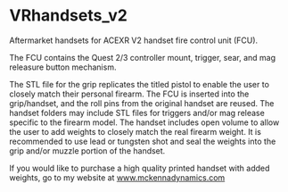 # VRhandsets_v2
Aftermarket handsets for ACEXR V2 handset fire control unit (FCU).

The FCU contains the Quest 2/3 controller mount, trigger, sear, and mag releasure button mechanism.

The STL file for the grip replicates the titled pistol to enable the user to closely match their personal firearm. The FCU is inserted into the grip/handset, and the roll pins from the original handset are reused. The handset folders may include STL files for triggers and/or mag release specific to the firearm model. The handset includes open volume to allow the user to add weights to closely match the real firearm weight. It is recommended to use lead or tungsten shot and seal the weights into the grip and/or muzzle portion of the handset.

If you would like to purchase a high quality printed handset with added weights, go to my website at www.mckennadynamics.com
